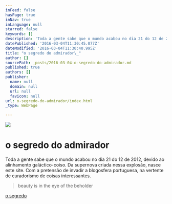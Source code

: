 ```yaml
---
inFeed: false
hasPage: true
inNav: true
inLanguage: null
starred: false
keywords: []
description: 'Toda a gente sabe que o mundo acabou no dia 21 do 12 de 2012, devido ao alinhamento galáctico-coiso. Da supernova criada nessa explosão, nasce este site. Com a pretensão de invadir a blogosfera portuguesa, na vertente de curadorismo de coisas interessantes.'
datePublished: '2016-03-04T11:30:45.077Z'
dateModified: '2016-03-04T11:30:40.995Z'
title: "o segredo do admirador\_"
author: []
sourcePath: _posts/2016-03-04-o-segredo-do-admirador.md
published: true
authors: []
publisher:
  name: null
  domain: null
  url: null
  favicon: null
url: o-segredo-do-admirador/index.html
_type: WebPage

---
```

![](https://the-grid-user-content.s3-us-west-2.amazonaws.com/178f3d89-2249-4c0d-bed1-9b1462fc6940.png)

# o segredo do admirador 

Toda a gente sabe que o mundo acabou no dia 21 do 12 de 2012, devido ao alinhamento galáctico-coiso. Da supernova criada nessa explosão, nasce este site. Com a pretensão de invadir a blogosfera portuguesa, na vertente de curadorismo de coisas interessantes.  
> 
> beauty is in the eye of the beholder

[o segredo][0]

[0]: http://brunoamaral.me/